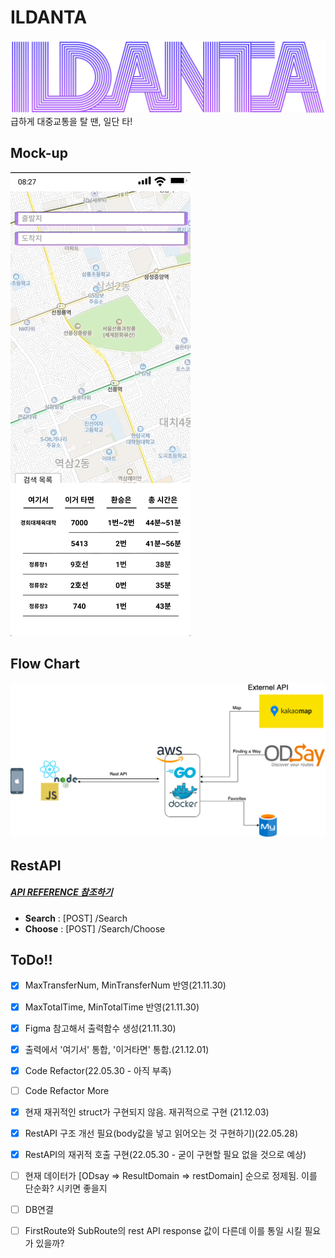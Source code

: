 # ILDANTA

![LOGO](./DOC/img/LOGO.png)
급하게 대중교통을 탈 땐, 일단 타!

## Mock-up

![MockUp](./DOC/img/ILDANTA_UI.gif)

## Flow Chart

![FlowChart](./DOC/img/ILDANTA_FlowChart.png)

## RestAPI

##### [API REFERENCE 참조하기](./BE/README.md#api-reference)

- **Search** : [POST] /Search
- **Choose** : [POST] /Search/Choose

## ToDo!!

- [x] MaxTransferNum, MinTransferNum 반영(21.11.30)
- [x] MaxTotalTime, MinTotalTime 반영(21.11.30)
- [x] Figma 참고해서 출력함수 생성(21.11.30)
- [x] 출력에서 '여기서' 통합, '이거타면' 통합.(21.12.01)
- [x] Code Refactor(22.05.30 - 아직 부족)
- [ ] Code Refactor More
- [x] 현재 재귀적인 struct가 구현되지 않음. 재귀적으로 구현 (21.12.03)
- [x] RestAPI 구조 개선 필요(body값을 넣고 읽어오는 것 구현하기)(22.05.28)
- [x] RestAPI의 재귀적 호출 구현(22.05.30 - 굳이 구현할 필요 없을 것으로 예상)

- [ ] 현재 데이터가 [ODsay => ResultDomain => restDomain] 순으로 정제됨. 이를 단순화? 시키면 좋을지
- [ ] DB연결
- [ ] FirstRoute와 SubRoute의 rest API response 값이 다른데 이를 통일 시킬 필요가 있을까?
